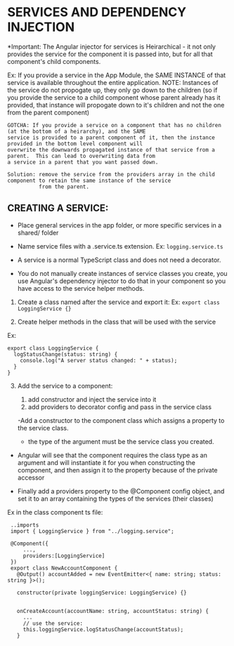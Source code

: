 # SERVICES AND DEPENDENCY INJECTION

\*Important: The Angular injector for services is Heirarchical - it not only provides the service for the component it
is passed into, but for all that component's child components.

Ex: If you provide a service in the App Module, the SAME INSTANCE of that service is available throughout the
entire application.
NOTE: Instances of the service do not propogate up, they only go down to the children (so if you provide the service
to a child component whose parent already has it provided, that instance will propogate down to it's children and not
the one from the parent component)

    GOTCHA: If you provide a service on a component that has no children (at the bottom of a heirarchy), and the SAME
    service is provided to a parent component of it, then the instance provided in the bottom level component will
    overwrite the downwards propagated instance of that service from a parent.  This can lead to overwriting data from
    a service in a parent that you want passed down.

    Solution: remove the service from the providers array in the child component to retain the same instance of the service
              from the parent.

## CREATING A SERVICE:

- Place general services in the app folder, or more specific services in a shared/ folder

- Name service files with a .service.ts extension. Ex: `logging.service.ts`

- A service is a normal TypeScript class and does not need a decorator.

- You do not manually create instances of service classes you create, you use Angular's dependency injector to do that
  in your component so you have access to the service helper methods.

1. Create a class named after the service and export it:
   Ex: `export class LoggingService {}`

2. Create helper methods in the class that will be used with the service

Ex:

```
export class LoggingService {
  logStatusChange(status: string) {
    console.log("A server status changed: " + status);
  }
}
```

3. Add the service to a component:

   1. add constructor and inject the service into it
   2. add providers to decorator config and pass in the service class

   -Add a constructor to the component class which assigns a property to the service class.

   - the type of the argument must be the service class you created.

- Angular will see that the component requires the class type as an argument and will instantiate it for you
  when constructing the component, and then assign it to the property because of the private accessor

- Finally add a providers property to the @Component config object, and set it to an array containing the types of
  the services (their classes)

Ex in the class component ts file:

```
 ..imports
 import { LoggingService } from "../logging.service";

 @Component({
     ...,
     providers:[LoggingService]
 })
 export class NewAccountComponent {
   @Output() accountAdded = new EventEmitter<{ name: string; status: string }>();

   constructor(private loggingService: LoggingService) {}


   onCreateAccount(accountName: string, accountStatus: string) {
     ...
     // use the service:
     this.loggingService.logStatusChange(accountStatus);
   }
```
